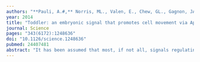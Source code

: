 ```yaml
---
authors: "**Pauli, A.#,** Norris, ML., Valen, E., Chew, GL., Gagnon, JA., Zimmerman, S., Mitchell, A., Ma, J., Dubrulle, J., Reyon, D., Tsai, SQ., Joung, JK., Saghatelian, A., Schier, AF.#"
year: 2014
title: "Toddler: an embryonic signal that promotes cell movement via Apelin receptors"
journal: Science
pages: "343(6172):1248636"
doi: "10.1126/science.1248636"
pubmed: 24407481
abstract: "It has been assumed that most, if not all, signals regulating early development have been identified. Contrary to this expectation, we identified 28 candidate signaling proteins expressed during zebrafish embryogenesis, including Toddler, a short, conserved, and secreted peptide. Both absence and overproduction of Toddler reduce the movement of mesendodermal cells during zebrafish gastrulation. Local and ubiquitous production of Toddler promote cell movement, suggesting that Toddler is neither an attractant nor a repellent but acts globally as a motogen. Toddler drives internalization of G protein-coupled APJ/Apelin receptors, and activation of APJ/Apelin signaling rescues toddler mutants. These results indicate that Toddler is an activator of APJ/Apelin receptor signaling, promotes gastrulation movements, and might be the first in a series of uncharacterized developmental signals."
---
```

